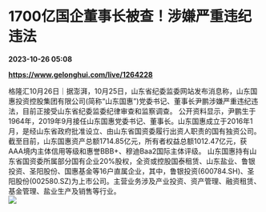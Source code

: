 # 1700亿国企董事长被查！涉嫌严重违纪违法

**2023-10-26 05:08**

**https://www.gelonghui.com/live/1264228**

格隆汇10月26日｜据澎湃，10月25日，山东省纪委监委网站发布消息称，山东国惠投资控股集团有限公司(简称“山东国惠”)党委书记、董事长尹鹏涉嫌严重违纪违法，目前正接受山东省纪委监委纪律审查和监察调查。 公开资料显示，尹鹏生于1964年，2019年9月接任山东国惠党委书记、董事长。山东国惠成立于2016年1月，是经山东省政府批准设立、由山东省国资委履行出资人职责的国有独资公司。截至目前，山东国惠资产总额1714.85亿元，所有者权益总额1012.47亿元，获AAA境内主体信用等级和惠誉BBB+、穆迪Baa2国际主体评级。 山东国惠持有山东省国资委所属部分国有企业20%股权，全资或控股国泰租赁、山东盐业、鲁银投资、圣阳股份、国惠基金等16户直属企业，其中，鲁银投资(600784.SH)、圣阳股份(002580.SZ)为上市公司。主营业务涉及产业投资、资产管理、融资租赁、基金管理、盐业生产及销售等行业。  
![](https://img5.gelonghui.com/live/4a2a4-42bd7f3c-1d59-47e6-934b-9fb64df5592b.jpg)